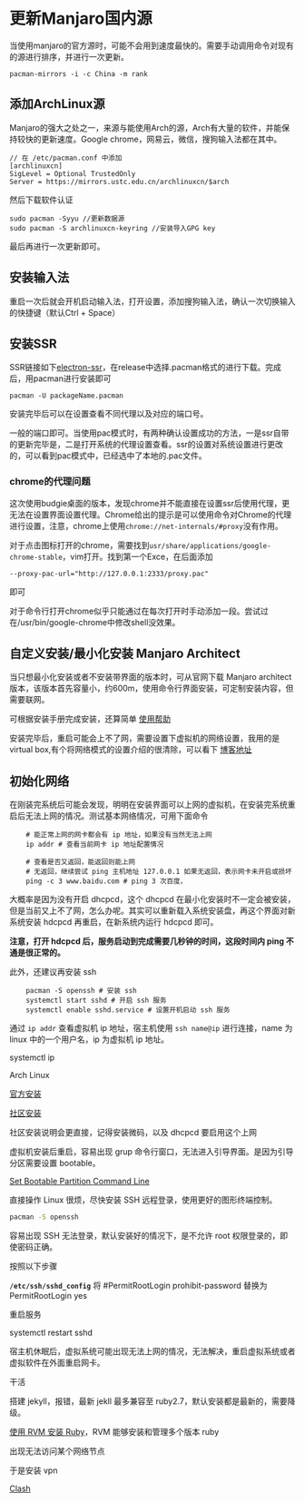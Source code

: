 # 更新Manjaro国内源

当使用manjaro的官方源时，可能不会用到速度最快的。需要手动调用命令对现有的源进行排序，并进行一次更新。

``` shell
pacman-mirrors -i -c China -m rank
```

## 添加ArchLinux源

Manjaro的强大之处之一，来源与能使用Arch的源，Arch有大量的软件，并能保持较快的更新速度。Google chrome，网易云，微信，搜狗输入法都在其中。

``` shell
// 在 /etc/pacman.conf 中添加
[archlinuxcn]
SigLevel = Optional TrustedOnly
Server = https://mirrors.ustc.edu.cn/archlinuxcn/$arch
```

然后下载软件认证

``` shell
sudo pacman -Syyu //更新数据源
sudo pacman -S archlinuxcn-keyring //安装导入GPG key
```

最后再进行一次更新即可。

## 安装输入法

重启一次后就会开机启动输入法，打开设置，添加搜狗输入法，确认一次切换输入的快捷键（默认Ctrl + Space）

## 安装SSR

SSR链接如下[electron-ssr](https://github.com/erguotou520/electron-ssr)，在release中选择.pacman格式的进行下载。完成后，用pacman进行安装即可

``` shell
pacman -U packageName.pacman
```

安装完毕后可以在设置查看不同代理以及对应的端口号。

一般的端口即可。当使用pac模式时，有两种确认设置成功的方法，一是ssr自带的更新完毕是，二是打开系统的代理设置查看。ssr的设置对系统设置进行更改的，可以看到pac模式中，已经选中了本地的.pac文件。

### chrome的代理问题

这次使用budgie桌面的版本，发现chrome并不能直接在设置ssr后使用代理，更无法在设置界面设置代理。Chrome给出的提示是可以使用命令对Chrome的代理进行设置，注意，chrome上使用`chrome://net-internals/#proxy`没有作用。

对于点击图标打开的chrome，需要找到`usr/share/applications/google-chrome-stable`，vim打开。找到第一个Exce，在后面添加

``` shell
--proxy-pac-url="http://127.0.0.1:2333/proxy.pac"
```

即可

对于命令行打开chrome似乎只能通过在每次打开时手动添加一段。尝试过在/usr/bin/google-chrome中修改shell没效果。

## 自定义安装/最小化安装 Manjaro Architect

当只想最小化安装或者不安装带界面的版本时，可从官网下载 Manjaro architect 版本，该版本首先容量小，约600m，使用命令行界面安装，可定制安装内容，但需要联网。

可根据安装手册完成安装，还算简单 [使用帮助](https://wiki.manjaro.org/index.php?title=Installation_with_Manjaro_Architect)

安装完毕后，重启可能会上不了网，需要设置下虚拟机的网络设置，我用的是 virtual box,有个将网络模式的设置介绍的很清除，可以看下 [博客地址](https://blog.csdn.net/bifengmiaozhuan/article/details/79887692)

## 初始化网络

在刚装完系统后可能会发现，明明在安装界面可以上网的虚拟机，在安装完系统重启后无法上网的情况。测试基本网络情况，可用下面命令

```shell
    # 能正常上网的网卡都会有 ip 地址，如果没有当然无法上网
    ip addr # 查看当前网卡 ip 地址配置情况

    # 查看是否又返回，能返回则能上网
    # 无返回，继续尝试 ping 主机地址 127.0.0.1 如果无返回，表示网卡未开启或损坏
    ping -c 3 www.baidu.com # ping 3 次百度，
```

大概率是因为没有开启 dhcpcd，这个 dhcpcd 在最小化安装时不一定会被安装，但是当前又上不了网，怎么办呢。其实可以重新载入系统安装盘，再这个界面对新系统安装 hdcpcd 再重启，在新系统内运行 hdcpcd 即可。

**注意，打开 hdcpcd 后，服务启动到完成需要几秒钟的时间，这段时间内 ping 不通是很正常的。**

此外，还建议再安装 ssh

```shell
    pacman -S openssh # 安装 ssh
    systemctl start sshd # 开启 ssh 服务
    systemctl enable sshd.service # 设置开机启动 ssh 服务
```

通过 `ip addr` 查看虚拟机 ip 地址，宿主机使用 `ssh name@ip` 进行连接，name 为 linux 中的一个用户名，ip 为虚拟机 ip 地址。

systemctl
ip



Arch Linux

[官方安装](https://wiki.archlinux.org/title/Installation_guide_(简体中文))

[社区安装](https://archlinuxstudio.github.io/ArchLinuxTutorial/#/rookie/basic_install)

社区安装说明会更直接，记得安装微码，以及 dhcpcd 要启用这个上网



虚拟机安装后重启，容易出现 grup 命令行窗口，无法进入引导界面。是因为引导分区需要设置 bootable。

[Set Bootable Partition Command Line](https://unix.stackexchange.com/questions/343429/set-bootable-partition-command-line)



直接操作 Linux 很烦，尽快安装 SSH 远程登录，使用更好的图形终端控制。

```bash
pacman -S openssh
```

容易出现 SSH 无法登录，默认安装好的情况下，是不允许 root 权限登录的，即使密码正确。

按照以下步骤

**`/etc/ssh/sshd_config`** 将 \#PermitRootLogin prohibit-password 替换为 PermitRootLogin yes

重启服务

systemctl restart sshd



宿主机休眠后，虚拟系统可能出现无法上网的情况，无法解决，重启虚拟系统或者虚拟软件在外面重启网卡。



干活

搭建 jekyll，报错，最新 jekll 最多兼容至 ruby2.7，默认安装都是最新的，需要降级。

[使用 RVM 安装 Ruby](https://www.runoob.com/ruby/ruby-installation-unix.html)，RVM 能够安装和管理多个版本 ruby



出现无法访问某个网络节点



于是安装 vpn

[Clash](https://hsingko.github.io/post/2021/07/05/how-to-use-clash-subscribe/)















